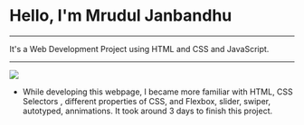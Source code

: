 # Hello, I'm Mrudul Janbandhu
- - -
It's a Web Development Project using HTML and CSS and JavaScript.
- - -


![](https://img.shields.io/badge/HTML-CSS-green)
- While developing this webpage, I became more familiar with HTML, CSS Selectors , different properties of CSS, and  Flexbox, slider, swiper, autotyped, annimations. It took around 3 days to finish this project.